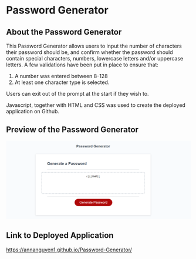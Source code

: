 # Password Generator

## About the Password Generator


This Password Generator allows users to input the number of characters their password should be, and confirm whether the password should contain special characters, numbers, lowercase letters and/or uppercase letters.
A few validations have been put in place to ensure that:

1. A number was entered between 8-128
2. At least one character type is selected.

Users can exit out of the prompt at the start if they wish to. 

Javascript, together with HTML and CSS was used to create the deployed application on Github.


## Preview of the Password Generator 


![The Password Generator application displays a red button to "Generate Password".](./Assets/images/passwordGenerator.bmp)



## Link to Deployed Application

https://annanguyen1.github.io/Password-Generator/
